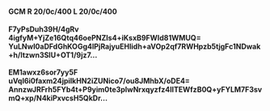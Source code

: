 #### GCM R 20/0c/400 L 20/0c/400
**F7yPsDuh39H/4gRv**<br/>**4igfyM+YjZe16Qtq46oePNZls4+iKsxB9FWId81WMUQ=**<br/>**YuLNwI0aDFdGhKOGg4lPjRajyuEHlidh+aVOp2qf7RWHpzb5tjgFc1NDwak+h/ltzwn3SlU+OT1/9jz7...**<br/><br/>
**EM1awxz6sor7yy5F**<br/>**uVql6i0faxm24jpilkHN2iZUNico7/ou8JMhbX/oDE4=**<br/>**AnnzwJRFrh5FYb4t+P9yim0te3pIwNrxqyzfz4lITEWfzB0Q+yFYLM7F3svmQ+xp/N4kiPxvcsH5QkDr...**